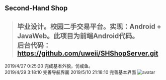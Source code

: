 ## Second-Hand Shop ##
> ##  毕业设计。校园二手交易平台。实现：Android + JavaWeb。此项目为前端Android代码。<br>后台代码： https://github.com/uweii/SHShopServer.git<br>

2019/4/27 0:25:20 完成基本外貌，仿咸鱼。<br>
2019/4/29 3:18:10 完善导航界面
2019/5/10 21:18:10 完善基本界面
![avatar](/SHShop/imgs/base.png)
